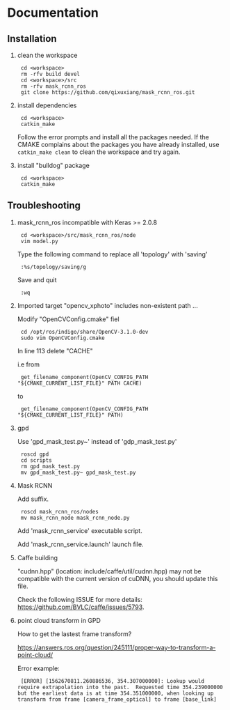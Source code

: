 # Documentation

## Installation

1. clean the workspace

        cd <workspace>
        rm -rfv build devel
        cd <workspace>/src
        rm -rfv mask_rcnn_ros
        git clone https://github.com/qixuxiang/mask_rcnn_ros.git

2. install dependencies

        cd <workspace>
        catkin_make

    Follow the error prompts and install all the packages needed. If the CMAKE complains
    about the packages you have already installed, use `catkin_make clean` to clean
    the workspace and try again.

3. install "bulldog" package

        cd <workspace>
        catkin_make

## Troubleshooting

1. mask_rcnn_ros incompatible with Keras >= 2.0.8

        cd <workspace>/src/mask_rcnn_ros/node
        vim model.py

    Type the following command to replace all 'topology' with 'saving'

        :%s/topology/saving/g
    
    Save and quit

        :wq

2. Imported target "opencv_xphoto" includes non-existent path ...

    Modify "OpenCVConfig.cmake" fiel

        cd /opt/ros/indigo/share/OpenCV-3.1.0-dev
        sudo vim OpenCVConfig.cmake

    In line 113 delete "CACHE"

    i.e from
        
        get_filename_component(OpenCV_CONFIG_PATH "${CMAKE_CURRENT_LIST_FILE}" PATH CACHE)

    to

        get_filename_component(OpenCV_CONFIG_PATH "${CMAKE_CURRENT_LIST_FILE}" PATH)

3. gpd

    Use 'gpd_mask_test.py~' instead of 'gdp_mask_test.py'

        roscd gpd
        cd scripts
        rm gpd_mask_test.py
        mv gpd_mask_test.py~ gpd_mask_test.py


4. Mask RCNN 

    Add suffix.

        roscd mask_rcnn_ros/nodes
        mv mask_rcnn_node mask_rcnn_node.py

    Add 'mask_rcnn_service' executable script.

    Add 'mask_rcnn_service.launch' launch file.

5. Caffe building

    "cudnn.hpp" (location: include/caffe/util/cudnn.hpp) may not be compatible 
    with the current version of cuDNN, you should update this file.

    Check the following ISSUE for more details: https://github.com/BVLC/caffe/issues/5793.

6. point cloud transform in GPD

    How to get the lastest frame transform?

    https://answers.ros.org/question/245111/proper-way-to-transform-a-point-cloud/

    Error example:
        
        [ERROR] [1562670811.260886536, 354.307000000]: Lookup would require extrapolation into the past.  Requested time 354.239000000 but the earliest data is at time 354.351000000, when looking up transform from frame [camera_frame_optical] to frame [base_link]
